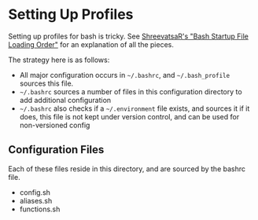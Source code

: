 Setting Up Profiles
===================

Setting up profiles for bash is tricky. See [ShreevatsaR's "Bash Startup File Loading Order"](https://shreevatsa.wordpress.com/2008/03/30/zshbash-startup-files-loading-order-bashrc-zshrc-etc/) for an explanation of all the pieces.

The strategy here is as follows:

- All major configuration occurs in `~/.bashrc`, and `~/.bash_profile`
  sources this file.
- `~/.bashrc` sources a number of files in this configuration
  directory to add additional configuration
- `~/.bashrc` also checks if a `~/.environment` file exists, and
  sources it if it does, this file is not kept under version control,
  and can be used for non-versioned config

## Configuration Files

Each of these files reside in this directory, and are sourced by the
bashrc file.

- config.sh
- aliases.sh
- functions.sh
